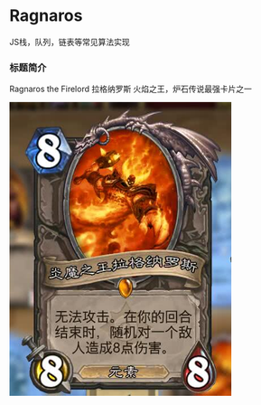 # Ragnaros

JS栈，队列，链表等常见算法实现



### 标题简介
Ragnaros the Firelord 拉格纳罗斯 火焰之王，炉石传说最强卡片之一

![avatar](./ragnaros.jpg)